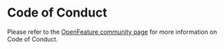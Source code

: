 # Code of Conduct

Please refer to the [OpenFeature community page](https://openfeature.dev/community/#code-of-conduct) for more information on Code of Conduct.